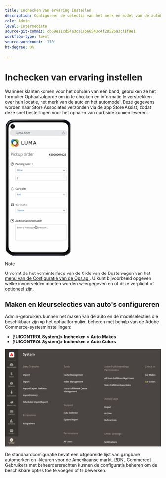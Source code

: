 ```yaml
---
title: Inchecken van ervaring instellen
description: Configureer de selectie van het merk en model van de auto&rbrack; zodat klanten die de ophaalservice aanvragen, kunnen krullen wanneer ze het formulier voor de ophaalvolgorde invullen.
role: Admin
level: Intermediate
source-git-commit: cb69e11cd54a3ca1ab66543c4f28526a3cf1f9e1
workflow-type: tm+mt
source-wordcount: '170'
ht-degree: 0%

---
```


# Inchecken van ervaring instellen

Wanneer klanten komen voor het ophalen van een band, gebruiken ze het formulier Ophaalvolgorde om in te checken en informatie te verstrekken over hun locatie, het merk van de auto en het automodel. Deze gegevens worden naar Store Associates verzonden via de app Store Assist, zodat deze snel bestellingen voor het ophalen van curbside kunnen leveren.

![[!DNL Check-In Experience Car Make] en [!DNL Model] montages voor krullende bestelwagen ](assets/checkin-system-settings-car-options.png)

>[!NOTE]
>
>U vormt de het vorminterface van de Orde van de Bestelwagen van het [ menu van de Configuratie van de Opslag ](merchant-store-configuration.md#configure-check-in-experience-interface-options). U kunt bijvoorbeeld opgeven welke invoervelden moeten worden weergegeven en of deze verplicht of optioneel zijn.


## Maken en kleurselecties van auto&#39;s configureren

Admin-gebruikers kunnen het maken van de auto en de modelselecties die beschikbaar zijn op het ophaalformulier, beheren met behulp van de Adobe Commerce-systeeminstellingen:

- **[!UICONTROL System]> Inchecken > Auto Makes**
- **[!UICONTROL System]> Inchecken > Auto Colors**

![[!DNL Check-In Experience system configuration for curbside pickup]](assets/check-in-experience-system-config.png)

De standaardconfiguratie bevat een uitgebreide lijst van gangbare automerken en -kleuren voor de Amerikaanse markt. [!DNL Commerce] Gebruikers met beheerdersrechten kunnen de configuratie beheren om de beschikbare opties toe te voegen of te bewerken.
